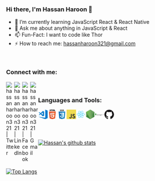 ### Hi there, I'm Hassan Haroon 👋

- 🌱 I’m currently learning JavaScript React & React Native
- 💬 Ask me about anything in JavaScript & React
- 📫 Fun-Fact: I want to code like Thor
- ⚡️ How to reach me: hassanharoon321@gmail.com 
 
<br/>

### Connect with me:

[<img align="left" alt="hassanharoon321 | Twitter" width="22px" src="https://cdn.jsdelivr.net/npm/simple-icons@v3/icons/twitter.svg" />][twitter]
[<img align="left" alt="hassanharoon321 | LinkedIn" width="22px" src="https://cdn.jsdelivr.net/npm/simple-icons@v3/icons/linkedin.svg" />][linkedin]
[<img align="left" alt="hassanharoon321 | Facebook" width="22px" src="https://cdn.jsdelivr.net/npm/simple-icons@v3/icons/facebook.svg" />][facebook]
[<img align="left" alt="hassanharoon321 | Gmail" width="22px" src="https://cdn.jsdelivr.net/npm/simple-icons@v3/icons/gmail.svg" />][gmail]


<br/>

### Languages and Tools:

<img align="left" alt="Visual Studio Code" width="26px" src="https://raw.githubusercontent.com/github/explore/80688e429a7d4ef2fca1e82350fe8e3517d3494d/topics/visual-studio-code/visual-studio-code.png" />
<img align="left" alt="HTML5" width="26px" src="https://raw.githubusercontent.com/github/explore/80688e429a7d4ef2fca1e82350fe8e3517d3494d/topics/html/html.png" />
<img align="left" alt="CSS3" width="26px" src="https://raw.githubusercontent.com/github/explore/80688e429a7d4ef2fca1e82350fe8e3517d3494d/topics/css/css.png" />
<img align="left" alt="JavaScript" width="26px" src="https://raw.githubusercontent.com/github/explore/80688e429a7d4ef2fca1e82350fe8e3517d3494d/topics/javascript/javascript.png" />
<img align="left" alt="React" width="26px" src="https://raw.githubusercontent.com/github/explore/80688e429a7d4ef2fca1e82350fe8e3517d3494d/topics/react/react.png" />
<img align="left" alt="Node.js" width="26px" src="https://raw.githubusercontent.com/github/explore/80688e429a7d4ef2fca1e82350fe8e3517d3494d/topics/nodejs/nodejs.png" />
<img align="left" alt="MongoDB" width="26px" src="https://raw.githubusercontent.com/github/explore/80688e429a7d4ef2fca1e82350fe8e3517d3494d/topics/mongodb/mongodb.png" />
<img align="left" alt="GitHub" width="26px" src="https://raw.githubusercontent.com/github/explore/78df643247d429f6cc873026c0622819ad797942/topics/github/github.png" />

<br/>
<br/>

[twitter]: https://twitter.com/HASSANHAROON323
[facebook]: https://www.facebook.com/profile.php?id=100005944306721
[linkedin]: https://www.linkedin.com/in/hassan-haroon-88740916a
[gmail]: hassanharoon321@gmail.com

<br/>
<br/>

[![Hassan's github stats](https://github-readme-stats.vercel.app/api?username=hassanharoon321)](https://github.com/anuraghazra/github-readme-stats) 

<br/>
<br/>

[![Top Langs](https://github-readme-stats.vercel.app/api/top-langs/?username=hassanharoon321&layout=compact)](https://github.com/anuraghazra/github-readme-stats)
 



